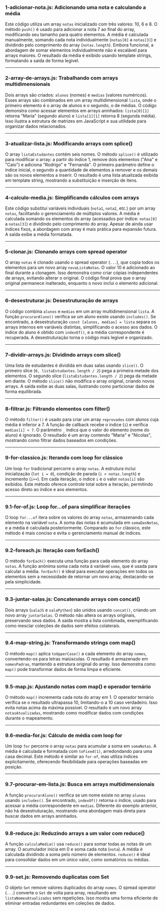### 1-adicionar-nota.js: Adicionando uma nota e calculando a média
Este código utiliza um array `notas` inicializado com três valores: 10, 6 e 8. O método `push()` é usado para adicionar a nota 7 ao final do array, modificando seu tamanho para quatro elementos. A média é calculada manualmente, somando cada nota individualmente (`notas[0]` a `notas[3]`) e dividindo pelo comprimento do array (`notas.length`). Embora funcional, a abordagem de somar elementos individualmente não é escalável para arrays maiores. O resultado da média é exibido usando template strings, formatando a saída de forma legível.

---

### 2-array-de-arrays.js: Trabalhando com arrays multidimensionais
Dois arrays são criados: `alunos` (nomes) e `medias` (valores numéricos). Esses arrays são combinados em um array multidimensional `lista`, onde o primeiro elemento é o array de alunos e o segundo, o de médias. O código demonstra como acessar elementos em arrays aninhados: `lista[0][1]` retorna "Maria" (segundo aluno) e `lista[1][1]` retorna 8 (segunda média). Isso ilustra a estrutura de matrizes em JavaScript e sua utilidade para organizar dados relacionados.

---

### 3-atualizar-lista.js: Modificando arrays com splice()
O array `listaEstudantes` contém seis nomes. O método `splice()` é utilizado para modificar o array: a partir do índice 1, remove dois elementos ("Ana" e "Caio") e adiciona "Rodrigo" e "Fernanda". O primeiro parâmetro define o índice inicial, o segundo a quantidade de elementos a remover e os demais são os novos elementos a inserir. O resultado é uma lista atualizada exibida em template string, mostrando a substituição e inserção de itens.

---

### 4-calculo-media.js: Simplificando cálculos com arrays
Este código substitui variáveis individuais (`nota1`, `nota2`, etc.) por um array `notas`, facilitando o gerenciamento de múltiplos valores. A média é calculada somando os elementos do array (acessados por índice: `notas[0]` a `notas[3]`) e dividindo pelo comprimento do array. Apesar de ainda usar índices fixos, a abordagem com array é mais prática para expansão futura. A saída exibe a média formatada.

---

### 5-clonar.js: Clonando arrays com spread operator
O array `notas` é clonado usando o spread operator (`...`), que copia todos os elementos para um novo array `novaListaNotas`. O valor 10 é adicionado ao final durante a clonagem. Isso demonstra como criar cópias independentes de arrays, evitando alterar o original. O código final prova que o array original permanece inalterado, enquanto o novo inclui o elemento adicional.

---

### 6-desestruturar.js: Desestruturação de arrays
O código combina `alunos` e `medias` em um array multidimensional `lista`. A função `procurarAluno()` verifica se um aluno existe usando `includes()`. Se encontrado, a desestruturação `const [alunos, medias] = lista` separa os arrays internos em variáveis distintas, simplificando o acesso aos dados. O índice do aluno é obtido com `indexOf()`, e a média correspondente é recuperada. A desestruturação torna o código mais legível e organizado.

---

### 7-dividir-arrays.js: Dividindo arrays com slice()
Uma lista de estudantes é dividida em duas salas usando `slice()`. O primeiro slice (`0, listaEstudantes.length / 2`) pega a primeira metade dos elementos. O segundo slice (`listaEstudantes.length / 2`) pega da metade em diante. O método `slice()` não modifica o array original, criando novos arrays. A saída exibe as duas salas, ilustrando como particionar dados de forma equilibrada.

---

### 8-filtrar.js: Filtrando elementos com filter()
O método `filter()` é usado para criar um array `reprovados` com alunos cuja média é inferior a 7. A função de callback recebe o índice (`i`) e verifica `medias[i] < 7`. O parâmetro `_` indica que o valor do elemento (nome do aluno) é ignorado. O resultado é um array contendo "Maria" e "Nicolas", mostrando como filtrar dados baseados em condições.

---

### 9-for-classico.js: Iterando com loop for clássico
Um loop `for` tradicional percorre o array `notas`. A estrutura inclui inicialização (`let i = 0`), condição de parada (`i < notas.length`) e incremento (`i++`). Em cada iteração, o índice `i` e o valor `notas[i]` são exibidos. Este método oferece controle total sobre a iteração, permitindo acesso direto ao índice e aos elementos.

---

### 9.1-for-of.js: Loop for...of para simplificar iterações
O loop `for...of` itera sobre os valores do array `notas`, armazenando cada elemento na variável `nota`. A soma das notas é acumulada em `somaDasNotas`, e a média é calculada posteriormente. Comparado ao `for` clássico, este método é mais conciso e evita o gerenciamento manual de índices.

---

### 9.2-foreach.js: Iteração com forEach()
O método `forEach()` executa uma função para cada elemento do array `notas`. A função anônima soma cada nota à variável `soma`, que é usada para calcular a média. `forEach()` é ideal para executar operações em todos os elementos sem a necessidade de retornar um novo array, destacando-se pela simplicidade.

---

### 9.3-juntar-salas.js: Concatenando arrays com concat()
Dois arrays (`salaJS` e `salaPython`) são unidos usando `concat()`, criando um novo array `juntarSalas`. O método não altera os arrays originais, preservando seus dados. A saída mostra a lista combinada, exemplificando como mesclar coleções de dados sem efeitos colaterais.

---

### 9.4-map-string.js: Transformando strings com map()
O método `map()` aplica `toUpperCase()` a cada elemento do array `nomes`, convertendo-os para letras maiúsculas. O resultado é armazenado em `nomesPadrao`, mantendo a estrutura original do array. Isso demonstra como `map()` pode transformar dados de forma limpa e eficiente.

---

### 9.5-map.js: Ajustando notas com map() e operador ternário
O método `map()` incrementa cada nota do array em 1. O operador ternário verifica se o resultado ultrapassa 10, limitando-o a 10 caso verdadeiro. Isso evita notas acima da máxima possível. O resultado é um novo array `notasAtualizadas`, mostrando como modificar dados com condições durante o mapeamento.

---

### 9.6-media-for.js: Cálculo de média com loop for
Um loop `for` percorre o array `notas` para acumular a soma em `somaNotas`. A média é calculada e formatada com `toFixed(1)`, arredondando para uma casa decimal. Este método é similar ao `for-of`, mas utiliza índices explicitamente, oferecendo flexibilidade para operações baseadas em posição.

---

### 9.7-procurar-em-lista.js: Busca em arrays multidimensionais
A função `procurarAluno()` verifica se um nome existe no array `alunos` usando `includes()`. Se encontrado, `indexOf()` retorna o índice, usado para acessar a média correspondente em `medias`. Diferente do exemplo anterior, não há desestruturação, mostrando uma abordagem mais direta para buscar dados em arrays aninhados.

---

### 9.8-reduce.js: Reduzindo arrays a um valor com reduce()
A função `calculaMedia()` usa `reduce()` para somar todas as notas de um array. O acumulador inicia em 0 e soma cada nota (`nota`). A média é calculada dividindo a soma pelo número de elementos. `reduce()` é ideal para consolidar dados em um único valor, como somatórios ou médias.

---

### 9.9-set.js: Removendo duplicatas com Set
O objeto `Set` remove valores duplicados do array `nomes`. O spread operator (`...`) converte o `Set` de volta para array, resultando em `listaNomesAtualizados` sem repetições. Isso mostra uma forma eficiente de eliminar entradas redundantes em coleções de dados.
